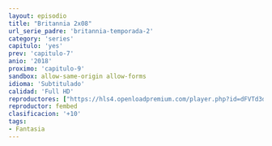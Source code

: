 ```yaml
---
layout: episodio
title: "Britannia 2x08"
url_serie_padre: 'britannia-temporada-2'
category: 'series'
capitulo: 'yes'
prev: 'capitulo-7'
anio: '2018'
proximo: 'capitulo-9'
sandbox: allow-same-origin allow-forms
idioma: 'Subtitulado'
calidad: 'Full HD'
reproductores: ["https://hls4.openloadpremium.com/player.php?id=dFVTd3dyMXN5dVJENEh0cUNJN0JuR0ZEcm9hVmYwYUR5Z0Y3U3phOGMycUN1K0hmVE5SUVlZUHNlRGYwVlBva3Zvc2MrNXNWR2M0TFhuR1U0cDlJdWc9PQ&sub=https://sub.cuevana2.io/vtt-sub/sub7/Britannia.S02E08.vtt"]
reproductor: fembed
clasificacion: '+10'
tags:
- Fantasia
---
```












